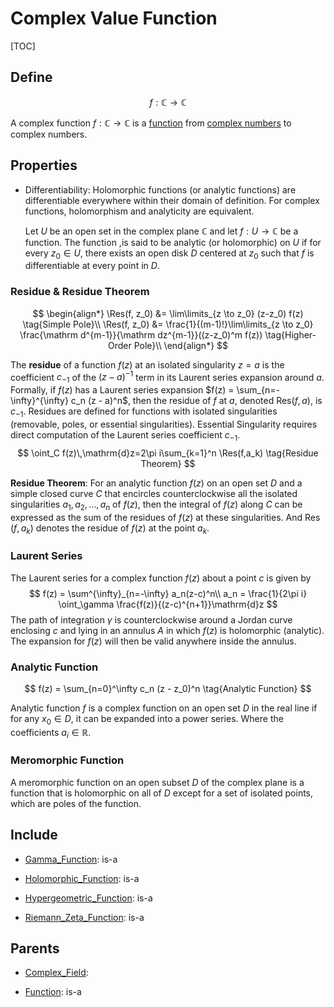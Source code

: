 # Complex Value Function

[TOC]

## Define

$$
f: \mathbb C \to \mathbb C
$$

A complex function $f: \mathbb C \to \mathbb C$ is a [function](./Function.md) from [complex numbers](./Complex_Field.md) to complex numbers.

## Properties

- Differentiability: Holomorphic functions (or analytic functions) are differentiable everywhere within their domain of definition. For complex functions, holomorphism and analyticity are equivalent. 

  Let $U$ be an open set in the complex plane $\mathbb C$ and let $f : U \to \mathbb C$ be a function. The function ,is said to be analytic (or holomorphic) on $U$ if for every $z_0 \in U$, there exists an open disk $D$ centered at $z_0$ such that $f$ is differentiable at every point in $D$.

### Residue & Residue Theorem

$$
\begin{align*}
\Res(f, z_0) &= \lim\limits_{z \to z_0} (z-z_0) f(z) \tag{Simple Pole}\\
\Res(f, z_0) &= \frac{1}{(m-1)!}\lim\limits_{z \to z_0} \frac{\mathrm d^{m-1}}{\mathrm dz^{m-1}}((z-z_0)^m f(z))  \tag{Higher-Order Pole}\\
\end{align*}
$$

The **residue** of a function $f(z)$ at an isolated singularity $z = a$ is the coefficient $c_{-1}$ of the $(z - a)^{-1}$ term in its Laurent series expansion around $a$. Formally, if $f(z)$ has a Laurent series expansion $f(z) = \sum_{n=-\infty}^{\infty} c_n (z - a)^n$, then the residue of $f$ at $a$, denoted $\text{Res}(f, a)$, is $c_{-1}$. Residues are defined for functions with isolated singularities (removable, poles, or essential singularities). Essential Singularity requires direct computation of the Laurent series coefficient $c_{-1}$.
$$
\oint_C f(z)\,\mathrm{d}z=2\pi i\sum_{k=1}^n \Res(f,a_k)  \tag{Residue Theorem}
$$

**Residue Theorem**: For an analytic function $f(z)$ on an open set $D$ and a simple closed curve $C$ that encircles counterclockwise all the isolated singularities $a_1,a_2,\ldots,a_n$ of $f(z)$, then the integral of $f(z)$ along $C$ can be expressed as the sum of the residues of $f(z)$ at these singularities. And $\operatorname{Res}(f,a_k)$ denotes the residue of $f(z)$ at the point $a_k$.

### Laurent Series

The Laurent series for a complex function $f(z)$ about a point $c$ is given by
$$
f(z) = \sum^{\infty}_{n=-\infty} a_n(z-c)^n\\
a_n = \frac{1}{2\pi i} \oint_\gamma \frac{f(z)}{(z-c)^{n+1}}\mathrm{d}z
$$
The path of integration $\gamma$ is counterclockwise around a Jordan curve enclosing $c$ and lying in an annulus $A$ in which $f(z)$ is holomorphic (analytic). The expansion for $f(z)$ will then be valid anywhere inside the annulus.

### Analytic Function

$$
f(z) = \sum_{n=0}^\infty c_n (z - z_0)^n  \tag{Analytic Function}
$$

Analytic function $f$ is a complex function on an open set $D$ in the real line if for any $x_0 \in D$, it can be expanded into a power series. Where the coefficients $a_i \in \mathbb R$.


### Meromorphic Function

A meromorphic function on an open subset $D$ of the complex plane is a function that is holomorphic on all of $D$ except for a set of isolated points, which are poles of the function.

## Include

- [Gamma_Function](./Gamma_Function.md): is-a

- [Holomorphic_Function](./Holomorphic_Function.md): is-a

- [Hypergeometric_Function](./Hypergeometric_Function.md): is-a

- [Riemann_Zeta_Function](./Riemann_Zeta_Function.md): is-a

## Parents

- [Complex_Field](./Complex_Field.md): 

- [Function](./Function.md): is-a

